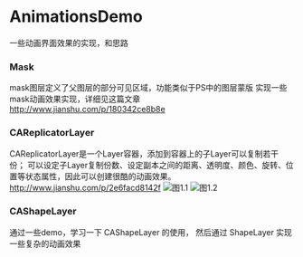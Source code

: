 # AnimationsDemo
一些动画界面效果的实现，和思路


### Mask

  mask图层定义了父图层的部分可见区域，功能类似于PS中的图层蒙版
  实现一些mask动画效果实现，详细见这篇文章
  http://www.jianshu.com/p/180342ce8b8e

### CAReplicatorLayer
  
  CAReplicatorLayer是一个Layer容器，添加到容器上的子Layer可以复制若干份；
  可以设定子Layer复制份数、设定副本之间的距离、透明度、颜色、旋转、位置等状态属性，因此可以创建很酷的动画效果。
  http://www.jianshu.com/p/2e6facd8142f
  ![图1.1](http://upload-images.jianshu.io/upload_images/2208956-52102cfcf6592f6b.gif?imageMogr2/auto-orient/strip)
  ![图1.2 ](http://upload-images.jianshu.io/upload_images/2208956-cc72d790c865cdd8.gif?imageMogr2/auto-orient/strip)

### CAShapeLayer

  通过一些demo，学习一下 CAShapeLayer 的使用，
  然后通过 ShapeLayer 实现一些复杂的动画效果